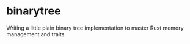 # binarytree
Writing a little plain binary tree implementation to master Rust memory management and traits
